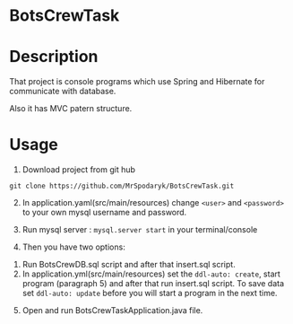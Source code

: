 # BotsCrewTask
# Description

That project is console programs which use Spring and Hibernate for communicate with database. 

Also it has MVC patern structure. 


# Usage

1. Download project from git hub

```git clone https://github.com/MrSpodaryk/BotsCrewTask.git```

2. In application.yaml(src/main/resources) change ```<user>``` and ```<password>``` to your own mysql username and password.

3. Run mysql server : ```mysql.server start``` in your terminal/console

4. Then you have two options:
1) Run BotsCrewDB.sql script and after that insert.sql script. 
2) In application.yml(src/main/resources) set the ```ddl-auto: create```, start program (paragraph 5) and after that run insert.sql script. 
To save data set ```ddl-auto: update``` before you will start a program in the next time.

5. Open and run BotsCrewTaskApplication.java file.
